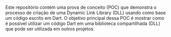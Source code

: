 Este repositório contém uma prova de conceito (POC) que demonstra o processo de criação de uma Dynamic Link Library (DLL) usando como base um código escrito em Dart. O objetivo principal dessa POC é mostrar como é possível utilizar um código Dart em uma biblioteca compartilhada (DLL) que pode ser utilizada em outros projetos.